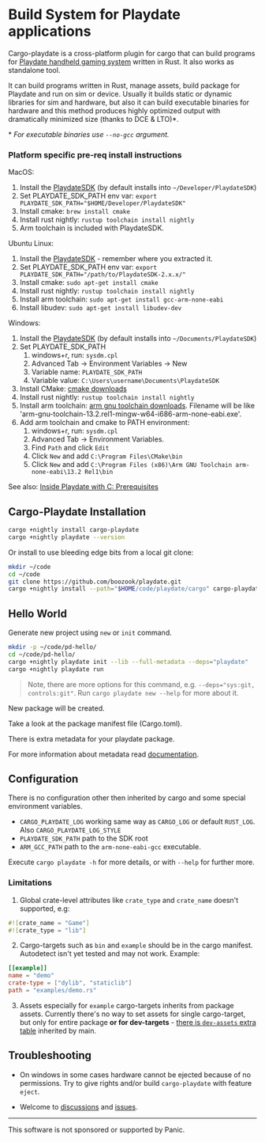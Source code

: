 # Build System for Playdate applications

Cargo-playdate is a cross-platform plugin for cargo that can build programs for [Playdate handheld gaming system](https://play.date) written in Rust. It also works as standalone tool.

It can build programs written in Rust, manage assets, build package for Playdate and run on sim or device.
Usually it builds static or dynamic libraries for sim and hardware,
but also it can build executable binaries for hardware and this method produces highly optimized output with dramatically minimized size (thanks to DCE & LTO)\*.

\* _For executable binaries use `--no-gcc` argument._

### Platform specific pre-req install instructions

MacOS:

1. Install the [PlaydateSDK](https://play.date/dev/) (by default installs into `~/Developer/PlaydateSDK`)
1. Set PLAYDATE_SDK_PATH env var: `export PLAYDATE_SDK_PATH="$HOME/Developer/PlaydateSDK"`
1. Install cmake: `brew install cmake`
1. Install rust nightly: `rustup toolchain install nightly`
1. Arm toolchain is included with PlaydateSDK.

Ubuntu Linux:
1. Install the [PlaydateSDK](https://play.date/dev/) - remember where you extracted it.
1. Set PLAYDATE_SDK_PATH env var: `export PLAYDATE_SDK_PATH="/path/to/PlaydateSDK-2.x.x/"`
1. Install cmake: `sudo apt-get install cmake`
1. Install rust nightly: `rustup toolchain install nightly`
1. Install arm toolchain: `sudo apt-get install gcc-arm-none-eabi`
1. Install libudev: `sudo apt-get install libudev-dev`

Windows:
1. Install the [PlaydateSDK](https://play.date/dev/) (by default installs into `~/Documents/PlaydateSDK`)
1. Set PLAYDATE_SDK_PATH
    1. windows+r, run: `sysdm.cpl`
    2. Advanced Tab -> Environment Variables -> New
    3. Variable name: `PLAYDATE_SDK_PATH`
    4. Variable value: `C:\Users\username\Documents\PlaydateSDK`
1. Install CMake: [cmake downloads](https://cmake.org/download/)
1. Install rust nightly: `rustup toolchain install nightly`
1. Install arm toolchain: [arm gnu toolchain downloads](https://developer.arm.com/downloads/-/arm-gnu-toolchain-downloads). Filename will be like 'arm-gnu-toolchain-13.2.rel1-mingw-w64-i686-arm-none-eabi.exe'.
1. Add arm toolchain and cmake to PATH environment:
    1. windows+r, run: `sysdm.cpl`
    2. Advanced Tab -> Environment Variables.
    3. Find `Path` and click `Edit`
    4. Click `New` and add `C:\Program Files\CMake\bin`
    4. Click `New` and add `C:\Program Files (x86)\Arm GNU Toolchain arm-none-eabi\13.2 Rel1\bin`


 <!-- TODO: Make gcc optional -->

See also: [Inside Playdate with C: Prerequisites](https://sdk.play.date/Inside%20Playdate%20with%20C.html#_prerequisites)

## Cargo-Playdate Installation

```bash
cargo +nightly install cargo-playdate
cargo +nightly playdate --version
```

Or install to use bleeding edge bits from a local git clone:
```bash
mkdir ~/code
cd ~/code
git clone https://github.com/boozook/playdate.git
cargo +nightly install --path="$HOME/code/playdate/cargo" cargo-playdate
```

## Hello World

Generate new project using `new` or `init` command.

```bash
mkdir -p ~/code/pd-hello/
cd ~/code/pd-hello/
cargo +nightly playdate init --lib --full-metadata --deps="playdate"
cargo +nightly playdate run
```

> Note, there are more options for this command, e.g. `--deps="sys:git, controls:git"`.
> Run `cargo playdate new --help` for more about it.

New package will be created.

Take a look at the package manifest file (Cargo.toml).

There is extra metadata for your playdate package.

For more information about metadata read [documentation][metadata-readme].

[metadata-readme]: https://github.com/boozook/playdate/blob/main/support/build/README.md#assets


<!--
## Crank(start) compatibility

TODO: Impl and describe compatibility with crank(start).
-->


## Configuration

There is no configuration other then inherited by cargo and some special environment variables.

- `CARGO_PLAYDATE_LOG` working same way as `CARGO_LOG` or default `RUST_LOG`. Also `CARGO_PLAYDATE_LOG_STYLE`
- `PLAYDATE_SDK_PATH` path to the SDK root
- `ARM_GCC_PATH` path to the `arm-none-eabi-gcc` executable.

Execute `cargo playdate -h` for more details, or with `--help` for further more.



### Limitations

1. Global crate-level attributes like `crate_type` and `crate_name` doesn't supported, e.g:
```rust
#![crate_name = "Game"]
#![crate_type = "lib"]
```

2. Cargo-targets such as `bin` and `example` should be in the cargo manifest. Autodetect isn't yet tested and may not work. Example:
```toml
[[example]]
name = "demo"
crate-type = ["dylib", "staticlib"]
path = "examples/demo.rs"
```


3. Assets especially for `example` cargo-targets inherits from package assets. Currently there's no way to set assets for single cargo-target, but only for entire package __or for dev-targets__ - [there is `dev-assets` extra table][dev-assets-doc] inherited by main.


[dev-assets-doc]: https://github.com/boozook/playdate/tree/main/support/build#dev-assets


## Troubleshooting

* On windows in some cases hardware cannot be ejected because of no permissions. Try to give rights and/or build `cargo-playdate` with feature `eject`.

* Welcome to [discussions](https://github.com/boozook/playdate/discussions) and [issues](https://github.com/boozook/playdate/issues).

- - -

This software is not sponsored or supported by Panic.
